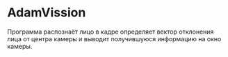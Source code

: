 # AdamVission

Программа распознаёт лицо в кадре определяет вектор отклонения лица от центра камеры и выводит получившуюся информацию на окно камеры.
